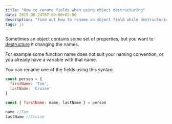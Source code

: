 ```yaml
---
title: "How to rename fields when using object destructuring"
date: 2019-08-24T07:00:00+02:00
description: "Find out how to rename an object field while destructuring"
tags: js
---
```


Sometimes an object contains some set of properties, but you want to [destructure](/javascript-destructuring/) it changing the names.

For example some function name does not suit your naming convention, or you already have a variable with that name.

You can rename one of the fields using this syntax:

```js
const person = {
  firstName: 'Tom',
  lastName: 'Cruise'
}

const { firstName: name, lastName } = person

name //Tom
lastName //Cruise
```